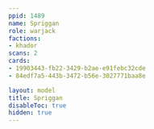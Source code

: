 ```yaml
---
ppid: 1489
name: Spriggan
role: warjack
factions:
- khador
scans: 2
cards:
- 19903443-fb22-3429-b2ae-e91febc32cde
- 84edf7a5-443b-3472-b56e-3027771baa8e

layout: model
title: Spriggan
disableToc: true
hidden: true
---
```


